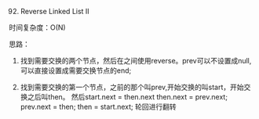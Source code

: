 92. Reverse Linked List II

时间复杂度：O(N)

思路：
1. 找到需要交换的两个节点，然后在之间使用reverse。prev可以不设置成null,可以直接设置成需要交换节点的end;

2. 找到需要交换的第一个节点，之前的那个叫prev,开始交换的叫start，开始交换之后叫then。
然后start.next = then.next
then.next = prev.next;
prev.next = then;
then = start.next;
轮回进行翻转
